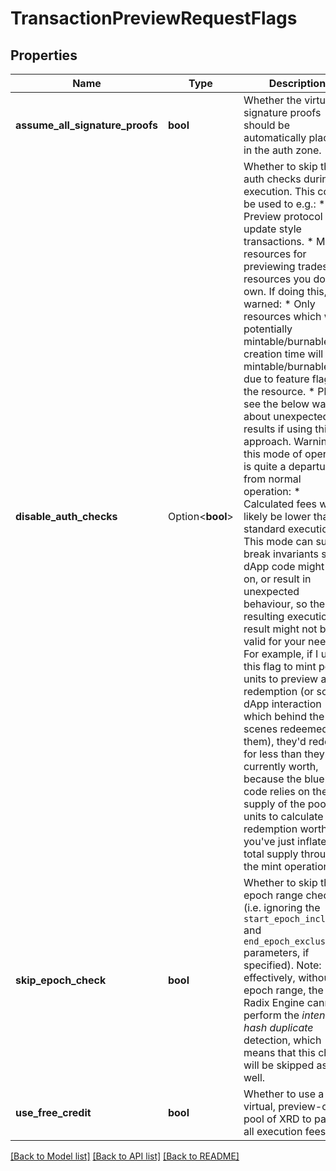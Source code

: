# TransactionPreviewRequestFlags

## Properties

Name | Type | Description | Notes
------------ | ------------- | ------------- | -------------
**assume_all_signature_proofs** | **bool** | Whether the virtual signature proofs should be automatically placed in the auth zone.  | 
**disable_auth_checks** | Option<**bool**> | Whether to skip the auth checks during execution.  This could be used to e.g.: * Preview protocol update style transactions. * Mint resources for previewing trades with resources you don't own. If doing this, be warned:   * Only resources which were potentially mintable/burnable at creation time     will be mintable/burnable, due to feature flags on the resource.   * Please see the below warning about unexpected results if using this approach.  Warning: this mode of operation is quite a departure from normal operation: * Calculated fees will likely be lower than a standard execution. * This mode can subtly break invariants some dApp code might rely on, or result in unexpected   behaviour, so the resulting execution result might not be valid for your needs. For example,   if I used this flag to mint pool units to preview a redemption (or some dApp interaction which   behind the scenes redeemed them), they'd redeem for less than they're currently worth,   because the blueprint code relies on the total supply of the pool units to calculate their   redemption worth, and you've just inflated the total supply through the mint operation.  | [optional]
**skip_epoch_check** | **bool** | Whether to skip the epoch range check (i.e. ignoring the `start_epoch_inclusive` and `end_epoch_exclusive` parameters, if specified).  Note: effectively, without an epoch range, the Radix Engine cannot perform the *intent hash duplicate* detection, which means that this check will be skipped as well.  | 
**use_free_credit** | **bool** | Whether to use a virtual, preview-only pool of XRD to pay for all execution fees.  | 

[[Back to Model list]](../README.md#documentation-for-models) [[Back to API list]](../README.md#documentation-for-api-endpoints) [[Back to README]](../README.md)


